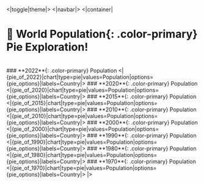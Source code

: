 <|toggle|theme|>
<|navbar|>
<|container|
# 🥧 World **Population**{: .color-primary} Pie Exploration!
<br />
### **2022**{: .color-primary} Population
<|{pie_of_2022}|chart|type=pie|values=Population|options={pie_options}|labels=Country|>
### **2020**{: .color-primary} Population
<|{pie_of_2020}|chart|type=pie|values=Population|options={pie_options}|labels=Country|>
### **2015**{: .color-primary} Population
<|{pie_of_2015}|chart|type=pie|values=Population|options={pie_options}|labels=Country|>
### **2010**{: .color-primary} Population
<|{pie_of_2010}|chart|type=pie|values=Population|options={pie_options}|labels=Country|>
### **2000**{: .color-primary} Population
<|{pie_of_2000}|chart|type=pie|values=Population|options={pie_options}|labels=Country|>
### **1990**{: .color-primary} Population
<|{pie_of_1990}|chart|type=pie|values=Population|options={pie_options}|labels=Country|>
### **1980**{: .color-primary} Population
<|{pie_of_1980}|chart|type=pie|values=Population|options={pie_options}|labels=Country|>
### **1970**{: .color-primary} Population
<|{pie_of_1970}|chart|type=pie|values=Population|options={pie_options}|labels=Country|>
|>